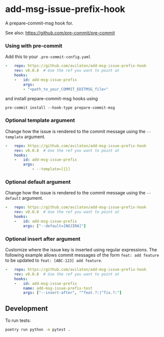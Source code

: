 add-msg-issue-prefix-hook
=========================

A prepare-commit-msg hook for.

See also: https://github.com/pre-commit/pre-commit


### Using with pre-commit

Add this to your `.pre-commit-config.yaml`

```yaml
-   repo: https://github.com/avilaton/add-msg-issue-prefix-hook
    rev: v0.0.8  # Use the ref you want to point at
    hooks:
    -   id: add-msg-issue-prefix
        args:
        - "<path_to_your_COMMIT_EDITMSG_file>"
```

and install prepare-commit-msg hooks using
```
pre-commit install --hook-type prepare-commit-msg
```

### Optional template argument

Change how the issue is rendered to the commit message using the `--template` argument.

```yaml
-   repo: https://github.com/avilaton/add-msg-issue-prefix-hook
    rev: v0.0.8  # Use the ref you want to point at
    hooks:
    -   id: add-msg-issue-prefix
        args:
            - --template=[{}]

```

### Optional default argument

Change how the issue is rendered to the commit message using the `--default` argument.

```yaml
-   repo: https://github.com/avilaton/add-msg-issue-prefix-hook
    rev: v0.0.8  # Use the ref you want to point at
    hooks:
    -   id: add-msg-issue-prefix
        args: ["--default=[NOJIRA]"]
```

### Optional insert after argument

Customize where the issue key is inserted using regular expressions. The following example allows commit messages of the form `feat: add feature` to be updated to `feat: [ABC-123] add feature`.

```yaml
-   repo: https://github.com/avilaton/add-msg-issue-prefix-hook
    rev: v0.0.8  # Use the ref you want to point at
    hooks:
    -   id: add-msg-issue-prefix
        name: add-msg-issue-prefix-test
        args: ["--insert-after", "^feat.?:|^fix.?:"]
```

## Development

To run tests:
```bash
poetry run python -m pytest .
```
